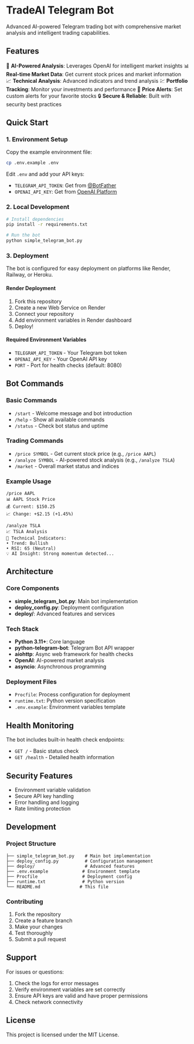 # TradeAI Telegram Bot

Advanced AI-powered Telegram trading bot with comprehensive market analysis and intelligent trading capabilities.

## Features

🤖 **AI-Powered Analysis**: Leverages OpenAI for intelligent market insights
📊 **Real-time Market Data**: Get current stock prices and market information  
📈 **Technical Analysis**: Advanced indicators and trend analysis
💹 **Portfolio Tracking**: Monitor your investments and performance
🚨 **Price Alerts**: Set custom alerts for your favorite stocks
🔒 **Secure & Reliable**: Built with security best practices

## Quick Start

### 1. Environment Setup

Copy the example environment file:
```bash
cp .env.example .env
```

Edit `.env` and add your API keys:
- `TELEGRAM_API_TOKEN`: Get from [@BotFather](https://t.me/botfather)
- `OPENAI_API_KEY`: Get from [OpenAI Platform](https://platform.openai.com/)

### 2. Local Development

```bash
# Install dependencies
pip install -r requirements.txt

# Run the bot
python simple_telegram_bot.py
```

### 3. Deployment

The bot is configured for easy deployment on platforms like Render, Railway, or Heroku.

#### Render Deployment
1. Fork this repository
2. Create a new Web Service on Render
3. Connect your repository
4. Add environment variables in Render dashboard
5. Deploy!

#### Required Environment Variables
- `TELEGRAM_API_TOKEN` - Your Telegram bot token
- `OPENAI_API_KEY` - Your OpenAI API key
- `PORT` - Port for health checks (default: 8080)

## Bot Commands

### Basic Commands
- `/start` - Welcome message and bot introduction
- `/help` - Show all available commands
- `/status` - Check bot status and uptime

### Trading Commands
- `/price SYMBOL` - Get current stock price (e.g., `/price AAPL`)
- `/analyze SYMBOL` - AI-powered stock analysis (e.g., `/analyze TSLA`)
- `/market` - Overall market status and indices

### Example Usage
```
/price AAPL
📊 AAPL Stock Price
💰 Current: $150.25
📈 Change: +$2.15 (+1.45%)

/analyze TSLA
📈 TSLA Analysis
🎯 Technical Indicators:
• Trend: Bullish
• RSI: 65 (Neutral)
💡 AI Insight: Strong momentum detected...
```

## Architecture

### Core Components
- **simple_telegram_bot.py**: Main bot implementation
- **deploy_config.py**: Deployment configuration
- **deploy/**: Advanced features and services

### Tech Stack
- **Python 3.11+**: Core language
- **python-telegram-bot**: Telegram Bot API wrapper
- **aiohttp**: Async web framework for health checks
- **OpenAI**: AI-powered market analysis
- **asyncio**: Asynchronous programming

### Deployment Files
- `Procfile`: Process configuration for deployment
- `runtime.txt`: Python version specification
- `.env.example`: Environment variables template

## Health Monitoring

The bot includes built-in health check endpoints:
- `GET /` - Basic status check
- `GET /health` - Detailed health information

## Security Features

- Environment variable validation
- Secure API key handling
- Error handling and logging
- Rate limiting protection

## Development

### Project Structure
```
├── simple_telegram_bot.py    # Main bot implementation
├── deploy_config.py          # Configuration management
├── deploy/                   # Advanced features
├── .env.example             # Environment template
├── Procfile                 # Deployment config
├── runtime.txt              # Python version
└── README.md               # This file
```

### Contributing
1. Fork the repository
2. Create a feature branch
3. Make your changes
4. Test thoroughly
5. Submit a pull request

## Support

For issues or questions:
1. Check the logs for error messages
2. Verify environment variables are set correctly
3. Ensure API keys are valid and have proper permissions
4. Check network connectivity

## License

This project is licensed under the MIT License.